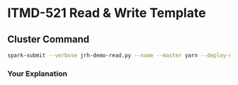 # ITMD-521 Read & Write Template



## Cluster Command



```bash
spark-submit --verbose jrh-demo-read.py --name --master yarn --deploy-mode cluster demo-read.py
```

### Your Explanation


